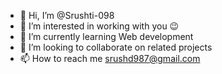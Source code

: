 - 👋 Hi, I’m @Srushti-098
- 👀 I’m interested in working with you 😉
- 🌱 I’m currently learning Web development
- 💞️ I’m looking to collaborate on related projects
- 📫 How to reach me srushd987@gmail.com

<!---
Srushti-098/Srushti-098 is a ✨ special ✨ repository because its `README.md` (this file) appears on your GitHub profile.
You can click the Preview link to take a look at your changes.
--->
